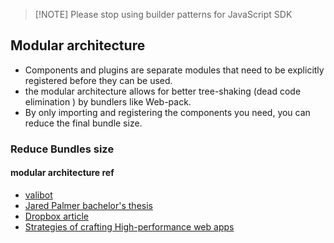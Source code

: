 
> [!NOTE] Please stop using builder patterns for JavaScript SDK

## Modular architecture
- Components and plugins are separate modules that need to be explicitly registered before they can be used.
- the modular architecture allows for better tree-shaking (dead code elimination ) by bundlers like Web-pack.
- By only importing and registering the components you need, you can reduce the final bundle size.

### Reduce Bundles size

#### modular architecture ref 
- [valibot](https://www.builder.io/blog/valibot-bundle-size)
- [Jared Palmer bachelor's thesis](https://valibot.dev/thesis.pdf)
- [Dropbox article](https://dropbox.tech/frontend/how-we-reduced-the-size-of-our-javascript-bundles-by-33-percent)
- [Strategies of crafting High-performance web apps](https://dev.to/codebeast/strategies-for-crafting-high-performance-web-apps-with-smaller-bundle-sizes-2mmj)